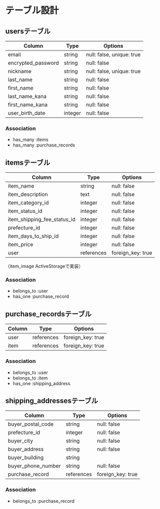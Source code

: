 # テーブル設計

## usersテーブル

| Column             | Type    | Options                   |
| ------------------ | ------- | ------------------------- |
| email              | string  | null: false, unique: true |
| encrypted_password | string  | null: false               |
| nickname           | string  | null: false, unique: true |
| last_name          | string  | null: false               |
| first_name         | string  | null: false               |
| last_name_kana     | string  | null: false               |
| first_name_kana    | string  | null: false               |
| user_birth_date    | integer | null: false               |

### Association

- has_many :items
- has_many :purchase_records

## itemsテーブル

| Column                      | Type       | Options           |
| --------------------------- | ---------- | ----------------- |
| item_name                   | string     | null: false       |
| item_description            | text       | null: false       |
| item_category_id            | integer    | null: false       |
| item_status_id              | integer    | null: false       |
| item_shipping_fee_status_id | integer    | null: false       |
| prefecture_id               | integer    | null: false       |
| item_days_to_ship_id        | integer    | null: false       |
| item_price                  | integer    | null: false       |
| user                        | references | foreign_key: true |

（item_image  ActiveStorageで実装）

### Association

- belongs_to :user
- has_one :purchase_record

## purchase_recordsテーブル

| Column | Type       | Options           |
| ------ | ---------- | ----------------- |
| user   | references | foreign_key: true |
| item   | references | foreign_key: true |

### Association

- belongs_to :user
- belongs_to :item
- has_one :shipping_address

## shipping_addressesテーブル

| Column             | Type       | Options           |
| ------------------ | ---------- | ----------------- |
| buyer_postal_code  | string     | null: false       |
| prefecture_id      | integer    | null: false       |
| buyer_city         | string     | null: false       |
| buyer_address      | string     | null: false       |
| buyer_building     | string     |                   |
| buyer_phone_number | string     | null: false       |
| purchase_record    | references | foreign_key: true |

### Association

- belongs_to :purchase_record
